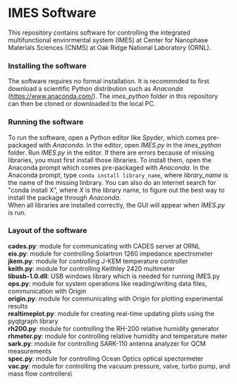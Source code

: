 # IMES Software

This repository contains software for controlling the integrated multifunctional envinrmental system (IMES) at Center for Nanophase Materials Sciences (CNMS) at Oak Ridge National Laboratory (ORNL).

### Installing the software

The software requires no formal installation. It is recommnded to first download a scientific Python distribution such as *Anaconda* (https://www.anaconda.com/). The *imes_python* folder in this repository can then be cloned or downloaded to the local PC.

### Running the software

To run the software, open a Python editor like *Spyder*, which comes pre-packaged with *Anaconda*. In the editor, open *IMES.py* in the *imes_python* folder. Run *IMES.py* in the editor. If there are errors because of missing libraries, you must first install those libraries. To install them, open the Anaconda prompt which comes pre-packaged with *Anaconda*. In the Anaconda prompt, type `conda install library_name`, where *library_name* is the name of the missing linbrary. You can also do an internet search for "conda install X", where *X* is the library name, to figure out the best way to install the package through *Anaconda*.
<br>
When all libraries are installed correctly, the GUI will appear when *IMES.py* is run.


### Layout of the software



**cades.py**: module for communicating with CADES server at ORNL\
**eis.py**: module for controlling Solartron 1260 impedance spectrometer\
**jkem.py**: module for controlling J-KEM temperature controller\
**keith.py**:	module for controlling Keithley 2420 multimeter\
**libusb-1.0.dll**: USB windows library which is needed for running IMES.py\
**ops.py**:	module for system operations like reading/writing data files, communication with Origin\
**origin.py**: module for communicating with Origin for plotting experimental results\
**realtimeplot.py**: module for creating real-time updating plots using the pyqtgraph library\
**rh200.py**:	module for controlling the RH-200 relative humidity generator\
**rhmeter.py**: module for controlling relative humidity and temperature meter\
**sark.py**: module for controlling SARK-110 antenna analyzer for QCM measurements\
**spec.py**: module for controlling Ocean Optics optical spectormeter\
**vac.py**: module for controlling the vacuum pressure, valve, turbo pump, and mass flow controllers\


